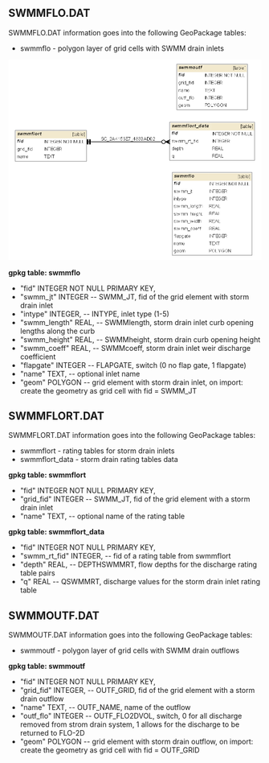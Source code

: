 
<a name="swmmflo"></a>
## SWMMFLO.DAT 

SWMMFLO.DAT information goes into the following GeoPackage tables:

* swmmflo - polygon layer of grid cells with SWMM drain inlets

![SWMM tables graph](db_schema_graphs/swmm.png)

**gpkg table: swmmflo** 

* "fid" INTEGER NOT NULL PRIMARY KEY,
* "swmm_jt" INTEGER -- SWMM_JT, fid of the grid element with storm drain inlet
* "intype" INTEGER, -- INTYPE, inlet type (1-5)
* "swmm_length" REAL, -- SWMMlength, storm drain inlet curb opening lengths along the curb
* "swmm_height" REAL, -- SWMMheight, storm drain curb opening height
* "swmm_coeff" REAL, -- SWMMcoeff, storm drain inlet weir discharge coefficient
* "flapgate" INTEGER -- FLAPGATE, switch (0 no flap gate, 1 flapgate)
* "name" TEXT, -- optional inlet name
* "geom" POLYGON -- grid element with storm drain inlet, on import: create the geometry as grid cell with fid = SWMM_JT


<a name="swmmflort"></a>
## SWMMFLORT.DAT 


SWMMFLORT.DAT information goes into the following GeoPackage tables:

* swmmflort - rating tables for storm drain inlets
* swmmflort_data - storm drain rating tables data

**gpkg table: swmmflort** 

* "fid" INTEGER NOT NULL PRIMARY KEY,
* "grid_fid" INTEGER -- SWMM_JT, fid of the grid element with a storm drain inlet
* "name" TEXT, -- optional name of the rating table

**gpkg table: swmmflort_data** 

* "fid" INTEGER NOT NULL PRIMARY KEY,
* "swmm_rt_fid" INTEGER, -- fid of a rating table from swmmflort
* "depth" REAL, -- DEPTHSWMMRT, flow depths for the discharge rating table pairs
* "q" REAL -- QSWMMRT, discharge values for the storm drain inlet rating table


<a name="swmmoutf"></a>
## SWMMOUTF.DAT 

SWMMOUTF.DAT information goes into the following GeoPackage tables:

* swmmoutf - polygon layer of grid cells with SWMM drain outflows

**gpkg table: swmmoutf**

* "fid" INTEGER NOT NULL PRIMARY KEY,
* "grid_fid" INTEGER, -- OUTF_GRID, fid of the grid element with a storm drain outflow
* "name" TEXT, -- OUTF_NAME, name of the outflow
* "outf_flo" INTEGER -- OUTF_FLO2DVOL, switch, 0 for all discharge removed from strom drain system, 1 allows for the discharge to be returned to FLO-2D
* "geom" POLYGON -- grid element with storm drain outflow, on import: create the geometry as grid cell with fid = OUTF_GRID

